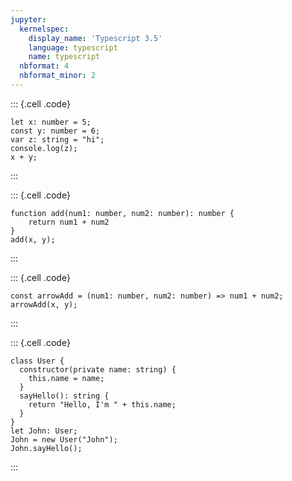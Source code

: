 ```yaml
---
jupyter:
  kernelspec:
    display_name: 'Typescript 3.5'
    language: typescript
    name: typescript
  nbformat: 4
  nbformat_minor: 2
---
```


::: {.cell .code}
``` {.typescript}
let x: number = 5;
const y: number = 6;
var z: string = "hi";
console.log(z);
x + y;
```
:::

::: {.cell .code}
``` {.typescript}
function add(num1: number, num2: number): number {
    return num1 + num2
}
add(x, y);
```
:::

::: {.cell .code}
``` {.typescript}
const arrowAdd = (num1: number, num2: number) => num1 + num2;
arrowAdd(x, y);
```
:::

::: {.cell .code}
``` {.typescript}
class User {
  constructor(private name: string) {
    this.name = name;
  }
  sayHello(): string {
    return "Hello, I'm " + this.name;
  }
}
let John: User;
John = new User("John");
John.sayHello();
```
:::
